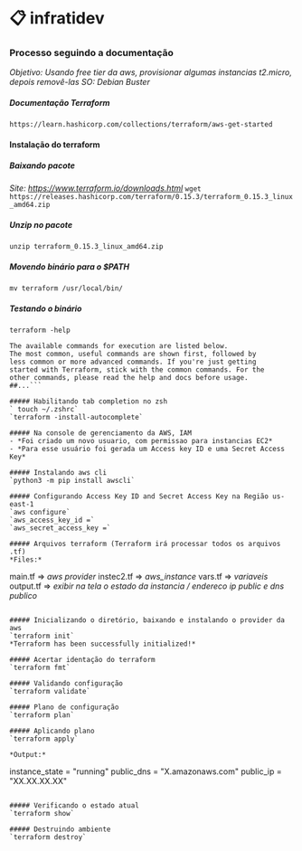 
# 📋 infratidev
### Processo seguindo a documentação
*Objetivo: Usando free tier da aws, provisionar algumas instancias t2.micro, depois removê-las*
*SO: Debian Buster*
##### Documentação Terraform
`https://learn.hashicorp.com/collections/terraform/aws-get-started`
#### Instalação do terraform
##### Baixando pacote
*Site: https://www.terraform.io/downloads.html*
```wget https://releases.hashicorp.com/terraform/0.15.3/terraform_0.15.3_linux_amd64.zip```
##### Unzip no pacote
`unzip terraform_0.15.3_linux_amd64.zip`
##### Movendo binário para o $PATH
`mv terraform /usr/local/bin/`
##### Testando o binário
`terraform -help`

```Usage: terraform [-version] [-help] <command> [args]
The available commands for execution are listed below.
The most common, useful commands are shown first, followed by
less common or more advanced commands. If you're just getting
started with Terraform, stick with the common commands. For the
other commands, please read the help and docs before usage.
##...```

##### Habilitando tab completion no zsh
` touch ~/.zshrc` 
`terraform -install-autocomplete`

##### Na console de gerenciamento da AWS, IAM
- *Foi criado um novo usuario, com permissao para instancias EC2*
- *Para esse usuário foi gerada um Access key ID e uma Secret Access Key*

##### Instalando aws cli
`python3 -m pip install awscli`

##### Configurando Access Key ID and Secret Access Key na Região us-east-1
`aws configure`
`aws_access_key_id =`
`aws_secret_access_key =`

##### Arquivos terraform (Terraform irá processar todos os arquivos .tf)
*Files:*
```
main.tf => *aws provider*
instec2.tf   => *aws_instance*
vars.tf      => *variaveis*
output.tf => *exibir na tela o estado da instancia / endereco ip public e dns publico*
```

##### Inicializando o diretório, baixando e instalando o provider da aws
`terraform init`
*Terraform has been successfully initialized!*

##### Acertar identação do terraform
`terraform fmt`

##### Validando configuração
`terraform validate`

##### Plano de configuração
`terraform plan`

##### Aplicando plano
`terraform apply`

*Output:* 
```
instance_state = "running"
public_dns = "X.amazonaws.com"
public_ip = "XX.XX.XX.XX"
```

##### Verificando o estado atual
`terraform show`

##### Destruindo ambiente
`terraform destroy`
